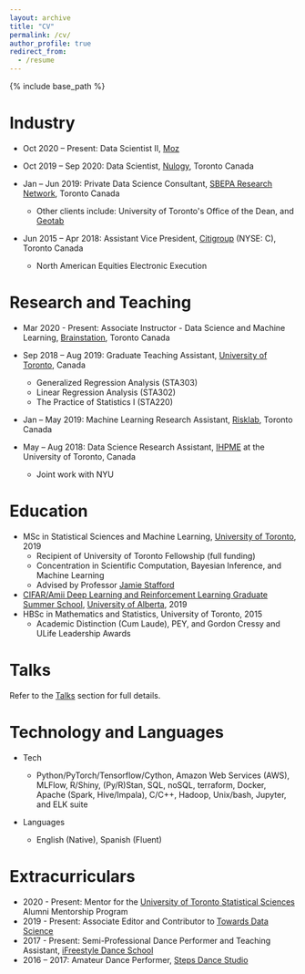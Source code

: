 ```yaml
---
layout: archive
title: "CV"
permalink: /cv/
author_profile: true
redirect_from:
  - /resume
---
```


{% include base_path %}


Industry
======

* Oct 2020 – Present: Data Scientist II, [Moz](https://moz.com/)

* Oct 2019 – Sep 2020: Data Scientist, [Nulogy](https://nulogy.com/), Toronto Canada

* Jan – Jun 2019: Private Data Science Consultant, [SBEPA Research Network](https://www.daniels.utoronto.ca/work/research/sustainable-built-environment-performance-assessment-sbepa-network), Toronto Canada
  * Other clients include: University of Toronto's Office of the Dean, and [Geotab](https://www.geotab.com/)

* Jun 2015 – Apr 2018: Assistant Vice President, [Citigroup](https://www.citigroup.com/citi/) (NYSE: C), Toronto Canada
  * North American Equities Electronic Execution

Research and Teaching
======
* Mar 2020 - Present: Associate Instructor - Data Science and Machine Learning, [Brainstation](https://brainstation.io/), Toronto Canada

* Sep 2018 – Aug 2019: Graduate Teaching Assistant, [University of Toronto](https://www.statistics.utoronto.ca/), Canada
  * Generalized Regression Analysis (STA303)
  * Linear Regression Analysis (STA302)
  * The Practice of Statistics I (STA220)

* Jan – May 2019: Machine Learning Research Assistant, [Risklab](https://www.risklab.utoronto.ca/), Toronto Canada

* May – Aug 2018: Data Science Research Assistant, [IHPME](https://ihpme.utoronto.ca/) at the University of Toronto, Canada
  * Joint work with NYU


Education
======
* MSc in Statistical Sciences and Machine Learning, [University of Toronto](https://www.statistics.utoronto.ca/), 2019
  * Recipient of University of Toronto Fellowship (full funding)
  * Concentration in Scientific Computation, Bayesian Inference, and Machine Learning
  * Advised by Professor [Jamie Stafford](http://www.utstat.utoronto.ca/stafford/index.html)
* [CIFAR/Amii Deep Learning and Reinforcement Learning Graduate Summer School](https://dlrlsummerschool.ca/about/), [University of Alberta](https://www.ualberta.ca/index.html), 2019
* HBSc in Mathematics and Statistics, University of Toronto, 2015
  * Academic Distinction (Cum Laude), PEY, and Gordon Cressy and ULife Leadership Awards


Talks
======
Refer to the [Talks](https://sergiosonline.github.io/talks/) section for full details. 

Technology and Languages
======
* Tech
  * Python/PyTorch/Tensorflow/Cython, Amazon Web Services (AWS), MLFlow,  R/Shiny, (Py/R)Stan, SQL, noSQL, terraform, Docker, Apache (Spark, Hive/Impala), C/C++, Hadoop, Unix/bash, Jupyter, and ELK suite

* Languages
  * English (Native), Spanish (Fluent)

Extracurriculars
======
* 2020 - Present: Mentor for the [University of Toronto Statistical Sciences](https://www.statistics.utoronto.ca/) Alumni Mentorship Program
* 2019 - Present: Associate Editor and Contributor to [Towards Data Science](https://towardsdatascience.com/)
* 2017 - Present: Semi-Professional Dance Performer and Teaching Assistant, [iFreestyle Dance School](http://www.ifreestyle.ca/)
* 2016 – 2017: Amateur Dance Performer, [Steps Dance Studio](https://www.stepsdancestudio.com/)

